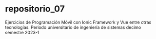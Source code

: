 # repositorio_07
Ejercicios de Programación Móvil con Ionic Framework y Vue entre otras tecnologías. Periodo universitario de ingeniería de sistemas decimo semestre 2023-1
